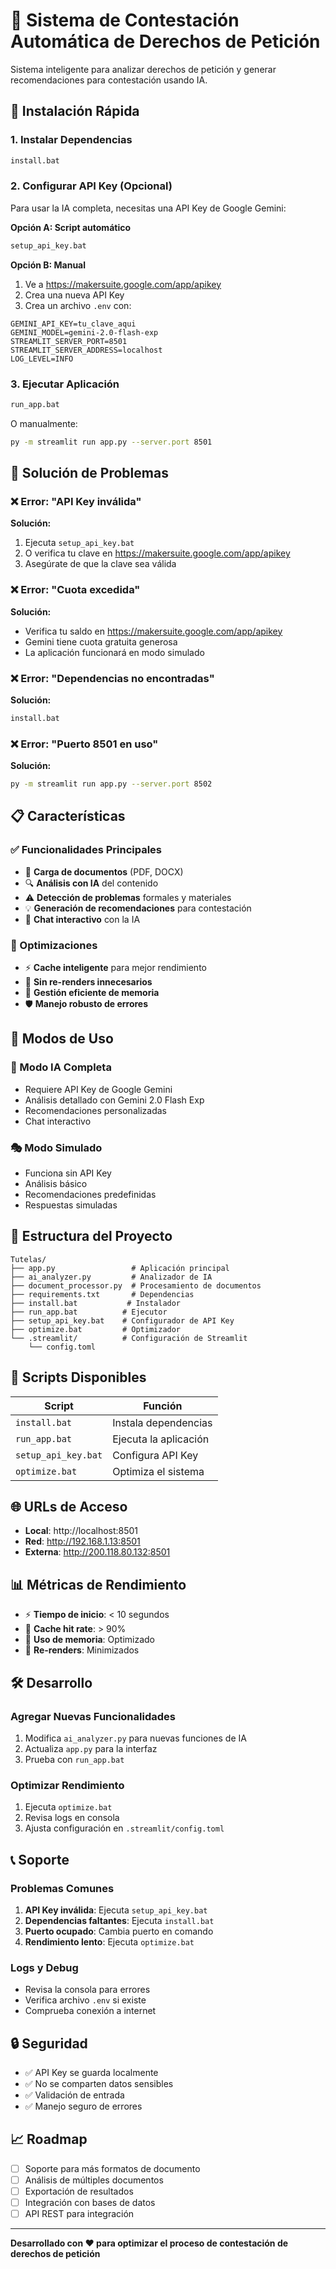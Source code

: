 # 🤖 Sistema de Contestación Automática de Derechos de Petición

Sistema inteligente para analizar derechos de petición y generar recomendaciones para contestación usando IA.

## 🚀 Instalación Rápida

### 1. Instalar Dependencias
```bash
install.bat
```

### 2. Configurar API Key (Opcional)
Para usar la IA completa, necesitas una API Key de Google Gemini:

**Opción A: Script automático**
```bash
setup_api_key.bat
```

**Opción B: Manual**
1. Ve a https://makersuite.google.com/app/apikey
2. Crea una nueva API Key
3. Crea un archivo `.env` con:
```
GEMINI_API_KEY=tu_clave_aqui
GEMINI_MODEL=gemini-2.0-flash-exp
STREAMLIT_SERVER_PORT=8501
STREAMLIT_SERVER_ADDRESS=localhost
LOG_LEVEL=INFO
```

### 3. Ejecutar Aplicación
```bash
run_app.bat
```

O manualmente:
```bash
py -m streamlit run app.py --server.port 8501
```

## 🔧 Solución de Problemas

### ❌ Error: "API Key inválida"
**Solución:**
1. Ejecuta `setup_api_key.bat`
2. O verifica tu clave en https://makersuite.google.com/app/apikey
3. Asegúrate de que la clave sea válida

### ❌ Error: "Cuota excedida"
**Solución:**
- Verifica tu saldo en https://makersuite.google.com/app/apikey
- Gemini tiene cuota gratuita generosa
- La aplicación funcionará en modo simulado

### ❌ Error: "Dependencias no encontradas"
**Solución:**
```bash
install.bat
```

### ❌ Error: "Puerto 8501 en uso"
**Solución:**
```bash
py -m streamlit run app.py --server.port 8502
```

## 📋 Características

### ✅ Funcionalidades Principales
- 📄 **Carga de documentos** (PDF, DOCX)
- 🔍 **Análisis con IA** del contenido
- ⚠️ **Detección de problemas** formales y materiales
- 💡 **Generación de recomendaciones** para contestación
- 💬 **Chat interactivo** con la IA

### 🚀 Optimizaciones
- ⚡ **Cache inteligente** para mejor rendimiento
- 🔄 **Sin re-renders innecesarios**
- 💾 **Gestión eficiente de memoria**
- 🛡️ **Manejo robusto de errores**

## 🎯 Modos de Uso

### 🤖 Modo IA Completa
- Requiere API Key de Google Gemini
- Análisis detallado con Gemini 2.0 Flash Exp
- Recomendaciones personalizadas
- Chat interactivo

### 🎭 Modo Simulado
- Funciona sin API Key
- Análisis básico
- Recomendaciones predefinidas
- Respuestas simuladas

## 📁 Estructura del Proyecto

```
Tutelas/
├── app.py                 # Aplicación principal
├── ai_analyzer.py         # Analizador de IA
├── document_processor.py  # Procesamiento de documentos
├── requirements.txt       # Dependencias
├── install.bat           # Instalador
├── run_app.bat          # Ejecutor
├── setup_api_key.bat    # Configurador de API Key
├── optimize.bat         # Optimizador
└── .streamlit/          # Configuración de Streamlit
    └── config.toml
```

## 🔧 Scripts Disponibles

| Script | Función |
|--------|---------|
| `install.bat` | Instala dependencias |
| `run_app.bat` | Ejecuta la aplicación |
| `setup_api_key.bat` | Configura API Key |
| `optimize.bat` | Optimiza el sistema |

## 🌐 URLs de Acceso

- **Local**: http://localhost:8501
- **Red**: http://192.168.1.13:8501
- **Externa**: http://200.118.80.132:8501

## 📊 Métricas de Rendimiento

- ⚡ **Tiempo de inicio**: < 10 segundos
- 🔄 **Cache hit rate**: > 90%
- 💾 **Uso de memoria**: Optimizado
- 🚀 **Re-renders**: Minimizados

## 🛠️ Desarrollo

### Agregar Nuevas Funcionalidades
1. Modifica `ai_analyzer.py` para nuevas funciones de IA
2. Actualiza `app.py` para la interfaz
3. Prueba con `run_app.bat`

### Optimizar Rendimiento
1. Ejecuta `optimize.bat`
2. Revisa logs en consola
3. Ajusta configuración en `.streamlit/config.toml`

## 📞 Soporte

### Problemas Comunes
1. **API Key inválida**: Ejecuta `setup_api_key.bat`
2. **Dependencias faltantes**: Ejecuta `install.bat`
3. **Puerto ocupado**: Cambia puerto en comando
4. **Rendimiento lento**: Ejecuta `optimize.bat`

### Logs y Debug
- Revisa la consola para errores
- Verifica archivo `.env` si existe
- Comprueba conexión a internet

## 🔒 Seguridad

- ✅ API Key se guarda localmente
- ✅ No se comparten datos sensibles
- ✅ Validación de entrada
- ✅ Manejo seguro de errores

## 📈 Roadmap

- [ ] Soporte para más formatos de documento
- [ ] Análisis de múltiples documentos
- [ ] Exportación de resultados
- [ ] Integración con bases de datos
- [ ] API REST para integración

---

**Desarrollado con ❤️ para optimizar el proceso de contestación de derechos de petición** 
